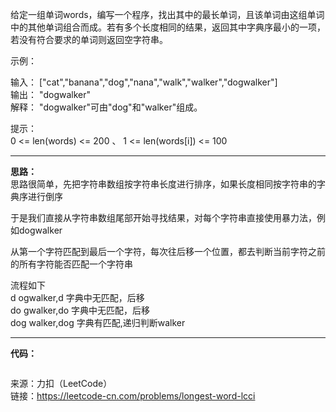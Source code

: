 给定一组单词words，编写一个程序，找出其中的最长单词，且该单词由这组单词中的其他单词组合而成。若有多个长度相同的结果，返回其中字典序最小的一项，若没有符合要求的单词则返回空字符串。

示例：

输入： ["cat","banana","dog","nana","walk","walker","dogwalker"]                      
输出： "dogwalker"                       
解释： "dogwalker"可由"dog"和"walker"组成。                       

提示：                             
0 <= len(words) <= 200                                、
1 <= len(words[i]) <= 100                                

***

**思路：**                          
思路很简单，先把字符串数组按字符串长度进行排序，如果长度相同按字符串的字典序进行倒序            

于是我们直接从字符串数组尾部开始寻找结果，对每个字符串直接使用暴力法，例如dogwalker                   

从第一个字符匹配到最后一个字符，每次往后移一个位置，都去判断当前字符之前的所有字符能否匹配一个字符串                     

流程如下                   
d ogwalker,d 字典中无匹配，后移                  
do gwalker,do 字典中无匹配，后移                    
dog walker,dog 字典有匹配,递归判断walker

***

**代码：**
```java

```



来源：力扣（LeetCode）                             
链接：https://leetcode-cn.com/problems/longest-word-lcci
